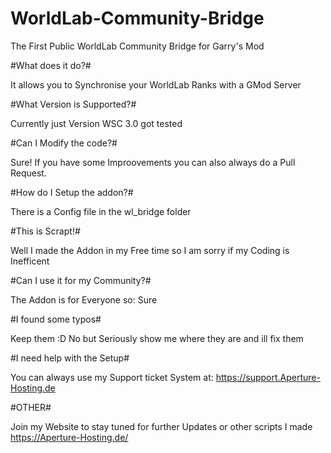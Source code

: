 # WorldLab-Community-Bridge
The First Public WorldLab Community Bridge for Garry's Mod

#What does it do?#

It allows you to Synchronise your WorldLab Ranks with a GMod Server

#What Version is Supported?#

Currently just Version WSC 3.0 got tested

#Can I Modify the code?#

Sure! If you have some Improovements you can also always do a Pull Request.

#How do I Setup the addon?#

There is a Config file in the wl_bridge folder

#This is Scrapt!#

Well I made the Addon in my Free time so I am sorry if my Coding is Inefficent

#Can I use it for my Community?#

The Addon is for Everyone so: Sure

#I found some typos#

Keep them :D No but Seriously show me where they are and ill fix them

#I need help with the Setup#

You can always use my Support ticket System at: https://support.Aperture-Hosting.de

#OTHER#

Join my Website to stay tuned for further Updates or other scripts I made
https://Aperture-Hosting.de/
